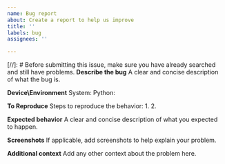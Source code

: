 ```yaml
---
name: Bug report
about: Create a report to help us improve
title: ''
labels: bug
assignees: ''

---
```


[//]: # Before submitting this issue, make sure you have already searched and still have problems.
**Describe the bug**
A clear and concise description of what the bug is.

**Device\Environment**
System: 
Python: 

**To Reproduce**
Steps to reproduce the behavior:
1. 
2. 

**Expected behavior**
A clear and concise description of what you expected to happen.

**Screenshots**
If applicable, add screenshots to help explain your problem.

**Additional context**
Add any other context about the problem here.
